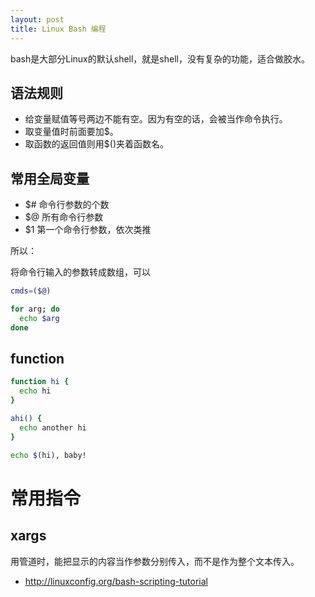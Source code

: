 ```yaml
---
layout: post
title: Linux Bash 编程
---
```


bash是大部分Linux的默认shell，就是shell，没有复杂的功能，适合做胶水。

## 语法规则

* 给变量赋值等号两边不能有空。因为有空的话，会被当作命令执行。
* 取变量值时前面要加$。
* 取函数的返回值则用$()夹着函数名。

## 常用全局变量

* $# 命令行参数的个数
* $@ 所有命令行参数
* $1 第一个命令行参数，依次类推


所以：

将命令行输入的参数转成数组，可以

```bash
cmds=($@)

for arg; do
  echo $arg
done
```

## function

```bash
function hi {
  echo hi
}

ahi() {
  echo another hi
}

echo $(hi), baby!
```

# 常用指令

## xargs

用管道时，能把显示的内容当作参数分别传入，而不是作为整个文本传入。

* http://linuxconfig.org/bash-scripting-tutorial
